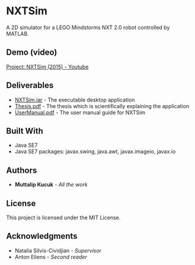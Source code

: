 

# NXTSim

A 2D simulator for a LEGO Mindstorms NXT 2.0 robot controlled by MATLAB.

## Demo (video)

[Project: NXTSim (2015) - Youtube](https://www.youtube.com/watch?v=nJ1a3b9S2m0)

## Deliverables

* [NXTSim.jar](https://github.com/muttalipkucuk/nxtsim/blob/master/NXTSim.jar) - The executable desktop application
* [Thesis.pdf](https://github.com/muttalipkucuk/nxtsim/blob/master/Thesis.pdf) - The thesis which is scientifically explaining the application
* [UserManual.pdf](https://github.com/muttalipkucuk/nxtsim/blob/master//UserManual.pdf) - The user manual guide for NXTSim

## Built With

* Java SE7
* Java SE7 packages: javax.swing, java.awt, javax.imageio, javax.io

## Authors

* **Muttalip Kucuk** - *All the work*

## License

This project is licensed under the MIT License.

## Acknowledgments

* Natalia Silvis-Cividjian - *Supervisor*
* Anton Eliens - *Second reader*
